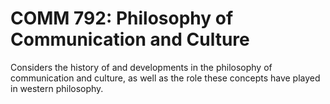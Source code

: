 # COMM 792: Philosophy of Communication and Culture

Considers the history of and developments in the philosophy of communication and culture, as well as the role these concepts have played in western philosophy.